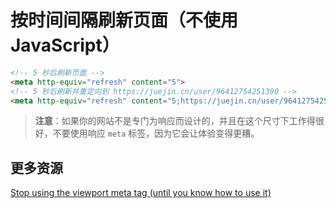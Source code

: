 # 按时间间隔刷新页面（不使用 JavaScript）

```html
<!-- 5 秒后刷新页面 -->
<meta http-equiv="refresh" content="5">
<!-- 5 秒后刷新并重定向到 https://juejin.cn/user/96412754251390 -->
<meta http-equiv="refresh" content="5;https://juejin.cn/user/96412754251390">
```

> **注意**：如果你的网站不是专门为响应而设计的，并且在这个尺寸下工作得很好，不要使用响应 `meta` 标签，因为它会让体验变得更糟。

## 更多资源

[Stop using the viewport meta tag (until you know how to use it)](http://www.javierusobiaga.com/blog/stop-using-the-viewport-tag-until-you-know-ho/)
